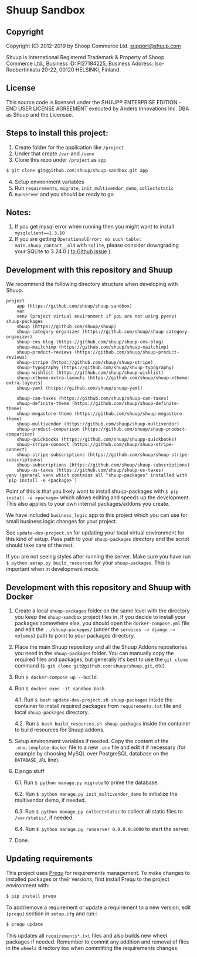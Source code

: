 # Shuup Sandbox

## Copyright

Copyright (C) 2012-2019 by Shoop Commerce Ltd. <support@shuup.com>

Shuup is International Registered Trademark & Property of Shoop Commerce Ltd.,
Business ID: FI27184225,
Business Address: Iso-Roobertinkatu 20-22, 00120 HELSINKI, Finland.


## License

This source code is licensed under the SHUUP® ENTERPRISE EDITION -
END USER LICENSE AGREEMENT executed by Anders Innovations Inc. DBA as Shuup
and the Licensee.


## Steps to install this project:
1. Create folder for the application like `/project`
2. Under that create `/var` and `/venv`
3. Clone this repo under `/project` as `app`
  ```bash
  $ git clone git@github.com:shuup/shuup-sandbox.git app
  ```
4. Setup environment variables
5. Run `requirements`, `migrate`, `init_multivendor_demo`, `collectstatic`
6. `Runserver` and you should be ready to go


## Notes:
1. If you get mysql error when running then you might want to install `mysqlclient==1.3.10`
2. If you are getting `OperationalError: no such table: main.shuup_contact__old` with `sqlite`, please consider downgrading your SQLite to 3.24.0 ( [to Github issue](https://github.com/shuup/shuup-project-template/issues/5) ).


## Development with this repository and Shuup

We recommend the following directory structure when developing with Shuup.

```
project
    app (https://github.com/shuup/shuup-sandbox)
    var
    venv (project virtual environment if you are not using pyenv)
shuup-packages
    shuup (https://github.com/shuup/shuup)
    shuup-category-organizer (https://github.com/shuup/shuup-category-organizer)
    shuup-cms-blog (https://github.com/shuup/shuup-cms-blog)
    shuup-mailchimp (https://github.com/shuup/shuup-mailchimp)
    shuup-product-reviews (https://github.com/shuup/shuup-product-reviews)
    shuup-stripe (https://github.com/shuup/shuup-stripe)
    shuup-typography (https://github.com/shuup/shuup-typography)
    shuup-wishlist (https://github.com/shuup/shuup-wishlist)
    shuup-xtheme-extra-layouts (https://github.com/shuup/shuup-xtheme-extra-layouts)
    shuup-yaml (https://github.com/shuup/shuup-yaml)

    shuup-can-taxes (https://github.com/shuup/shuup-can-taxes)
    shuup-definite-theme (https://github.com/shuup/shuup-definite-theme)
    shuup-megastore-theme (https://github.com/shuup/shuup-megastore-theme)
    shuup-multivendor (https://github.com/shuup/shuup-multivendor)
    shuup-product-comparison (https://github.com/shuup/shuup-product-comparison)
    shuup-quickbooks (https://github.com/shuup/shuupp-quickbooks)
    shuup-stripe-connect (https://github.com/shuup/shuup-stripe-connect)
    shuup-stripe-subscriptions (https://github.com/shuup/shuup-stripe-subscriptions)
    shuup-subscriptions (https://github.com/shuup/shuup-subscriptions)
    shuup-us-taxes (https://github.com/shuup/shuup-us-taxes)
venv (general venv which contains all "shuup-packages" installed with `pip install -e <package>`)
```

Point of this is that you likely want to install shuup-packages with `$ pip install -e <package>` which allows editing and speeds up the development. This also applies to your own internal packages/addons you create.

We have included `business_logic` app to this project which you can use for small business logic changes for your project.

See `update-dev-project.sh` for updating your local virtual environment for this kind of setup. Pass path to your `shuup-packages` directory and the script should take care of the rest.

If you are not seeing styles after running the server. Make sure you have run `$ python setup.py build_resources` for your `shuup-packages`. This is important when in development mode.


## Development with this repository and Shuup with Docker

1. Create a local `shuup-packages` folder on the same level with the directory you keep the `shuup-sandbox` project files in. If you decide to install your packages somewhere else, you should open the `docker-compose.yml` file and edit the `../shuup-packages/` (under the `services -> django -> volumes`) path to point to your packages directory.

2. Place the main Shuup repository and all the Shuup Addons repositories you need in the `shuup-packages` folder. You can manually copy the required files and packages, but generally it's best to use the `git clone` command (`$ git clone git@github.com:shuup/shuup.git`, etc).

3. Run `$ docker-compose up --build`.

4. Run `$ docker exec -it sandbox bash`

    4.1. Run `$ bash update-dev-project.sh shuup-packages` inside the container to install required packages from `requirements.txt` file and local `shuup-packages` directory.

    4.2. Run `$ bash build_resources.sh shuup-packages` inside the container to build resources for Shuup addons.

5. Setup environment variables if needed. Copy the content of the `.env.template-docker` file to a new `.env` file and edit it if necessary (for example by choosing MySQL over PostgreSQL database on the `DATABASE_URL` line).

6. Django stuff

    6.1. Run `$ python manage.py migrate` to prime the database.

    6.2. Run `$ python manage.py init_multivendor_demo` to initialize the multivendor demo, if needed.

    6.3. Run `$ python manage.py collectstatic` to collect all static files to `/var/static/`, if needed.

    6.4. Run `$ python manage.py runserver 0.0.0.0:8000` to start the server.

7. Done.


## Updating requirements

This project uses [Prequ](https://pypi.org/project/prequ/) for requirements management.  To make changes to installed packages or their versions, first install Prequ to the project environment with:
```bash
$ pip install prequ
```
To add/remove a requirement or update a requirement to a new version, edit `[prequ]` section in `setup.cfg` and run::
```bash
$ prequ update
```
This updates all `requirements*.txt` files and also builds new wheel
packages if needed.  Remember to commit any addition and removal of
files in the `wheels` directory too when committing the requirements
changes.
